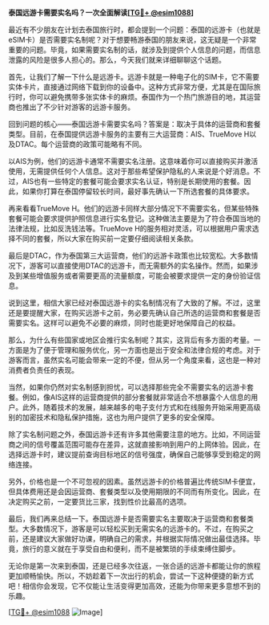 **泰国远游卡需要实名吗？一次全面解读[[TG💪+ @esim1088](https://t.me/s/esim1088)]**

最近有不少朋友在计划去泰国旅行时，都会提到一个问题：泰国的远游卡（也就是eSIM卡）是否需要实名制呢？对于想要畅游泰国的朋友来说，这无疑是一个非常重要的问题。毕竟，如果需要实名制的话，就涉及到提供个人信息的问题，而信息泄露的风险是很多人担心的。那么，今天我们就来详细聊聊这个话题。

首先，让我们了解一下什么是远游卡。远游卡就是一种电子化的SIM卡，它不需要实体卡片，直接通过网络下载到你的设备中。这种方式非常方便，尤其是在国际旅行时，你可以避免携带多张实体卡的麻烦。泰国作为一个热门旅游目的地，其运营商也推出了不少针对游客的远游卡服务。

回到问题的核心——泰国远游卡需要实名吗？答案是：取决于具体的运营商和套餐类型。目前，在泰国提供远游卡服务的主要有三大运营商：AIS、TrueMove H以及DTAC。每个运营商的政策可能略有不同。

以AIS为例，他们的远游卡通常不需要实名注册。这意味着你可以直接购买并激活使用，无需提供任何个人信息。这对于那些希望保护隐私的人来说是个好消息。不过，AIS也有一些特定的套餐可能会要求实名认证，特别是长期使用的套餐。因此，如果你打算在泰国停留较长时间，最好事先确认一下所选套餐的具体要求。

再来看看TrueMove H。他们的远游卡同样大部分情况下不需要实名，但某些特殊套餐可能会要求提供护照信息进行实名登记。这种做法主要是为了符合泰国当地的法律法规，比如反洗钱法等。TrueMove H的服务相对灵活，可以根据用户需求选择不同的套餐，所以大家在购买前一定要仔细阅读相关条款。

最后是DTAC，作为泰国第三大运营商，他们的远游卡政策也比较宽松。大多数情况下，游客可以直接使用DTAC的远游卡，而无需额外的实名操作。然而，如果涉及到某些增值服务或者需要更高的流量额度，可能会被要求提供一定的身份验证信息。

说到这里，相信大家已经对泰国远游卡的实名制情况有了大致的了解。不过，这里还是要提醒大家，在购买远游卡之前，务必要先确认自己所选的运营商和套餐是否需要实名。这样可以避免不必要的麻烦，同时也能更好地保障自己的权益。

那么，为什么有些国家或地区会推行实名制呢？其实，这背后有多方面的考量。一方面是为了便于管理和服务优化，另一方面也是出于安全和法律合规的考虑。对于游客而言，虽然实名可能会带来一定的不便，但从另一个角度来看，这也是一种对消费者负责任的表现。

当然，如果你仍然对实名制感到担忧，可以选择那些完全不需要实名的远游卡套餐。例如，像AIS这样的运营商提供的部分套餐就非常适合不想暴露个人信息的用户。此外，随着技术的发展，越来越多的电子支付方式和在线服务开始采用更高级别的加密技术和隐私保护措施，这也为用户提供了更多的安全保障。

除了实名制问题之外，泰国远游卡还有许多其他需要注意的地方。比如，不同运营商之间的信号覆盖范围可能存在差异，这就直接影响到用户的上网体验。因此，在选择远游卡时，建议提前查询目标地区的信号强度，确保自己能够享受到稳定的网络连接。

另外，价格也是一个不可忽视的因素。虽然远游卡的价格普遍比传统SIM卡便宜，但具体费用还是会因运营商、套餐类型以及使用期限的不同而有所变化。因此，在决定购买之前，一定要货比三家，找到性价比最高的选项。

最后，我们再来总结一下。泰国远游卡是否需要实名主要取决于运营商和套餐类型。大多数情况下，游客是可以轻松买到无需实名的远游卡的。不过，在购买之前，还是建议大家做好功课，明确自己的需求，并根据实际情况做出最佳选择。毕竟，旅行的意义就在于享受自由和便利，而不是被繁琐的手续束缚住脚步。

无论你是第一次来到泰国，还是已经多次往返，一张合适的远游卡都能让你的旅程更加顺畅愉快。所以，不妨趁着下一次出行的机会，尝试一下这种便捷的新方式吧！相信你会发现，它不仅能让生活变得更加高效，还能为你带来更多意想不到的乐趣。

[[TG💪+ @esim1088](https://t.me/s/esim1088) ![Image](https://i.postimg.cc/4NQfJmqS/Snipaste-2025-05-13-00-14-12.png)]